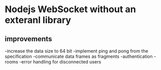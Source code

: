 # Nodejs WebSocket without an exteranl library

## improvements

-increase the data size to 64 bit
-implement ping and pong from the specification
-communicate data frames as fragments
-authentication
-rooms
-error handling for disconnected users
